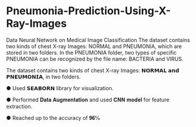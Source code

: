 # Pneumonia-Prediction-Using-X-Ray-Images
Data Neural Network on Medical Image Classification
The dataset contains two kinds of chest X-ray Images: NORMAL and PNEUMONIA, which are stored in two folders. In the PNEUMONIA folder, two types of specific PNEUMONIA can be recognized by the file name: BACTERIA and VIRUS.

The dataset contains two kinds of chest X-ray Images:
𝗡𝗢𝗥𝗠𝗔𝗟 𝗮𝗻𝗱 𝗣𝗡𝗘𝗨𝗠𝗢𝗡𝗜𝗔, in two folders.

● Used 𝗦𝗘𝗔𝗕𝗢𝗥𝗡 library for visualization.

● Performed 𝐃𝐚𝐭𝐚 𝐀𝐮𝐠𝐦𝐞𝐧𝐭𝐚𝐭𝐢𝐨𝐧 and used 𝐂𝐍𝐍 𝐦𝐨𝐝𝐞𝐥 for feature extraction.

● Reached up to the accuracy of 𝟗𝟔℅ 
